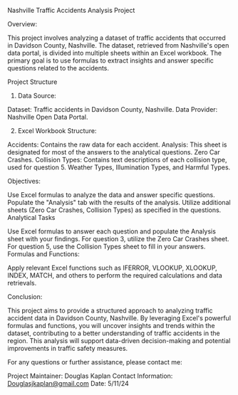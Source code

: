 Nashville Traffic Accidents Analysis Project

Overview:

This project involves analyzing a dataset of traffic accidents that occurred in Davidson County, Nashville. The dataset, retrieved from Nashville's open data portal, is divided into multiple sheets within an Excel workbook. The primary goal is to use formulas to extract insights and answer specific questions related to the accidents.

Project Structure

1. Data Source:

Dataset: Traffic accidents in Davidson County, Nashville.
Data Provider: Nashville Open Data Portal.

2. Excel Workbook Structure:

Accidents: Contains the raw data for each accident.
Analysis: This sheet is designated for most of the answers to the analytical questions.
Zero Car Crashes.
Collision Types: Contains text descriptions of each collision type, used for question 5.
Weather Types, Illumination Types, and Harmful Types.

Objectives:

Use Excel formulas to analyze the data and answer specific questions.
Populate the "Analysis" tab with the results of the analysis.
Utilize additional sheets (Zero Car Crashes, Collision Types) as specified in the questions.
Analytical Tasks

Use Excel formulas to answer each question and populate the Analysis sheet with your findings.
For question 3, utilize the Zero Car Crashes sheet.
For question 5, use the Collision Types sheet to fill in your answers.
Formulas and Functions:

Apply relevant Excel functions such as IFERROR, VLOOKUP, XLOOKUP, INDEX, MATCH, and others to perform the required calculations and data retrievals.

Conclusion:

This project aims to provide a structured approach to analyzing traffic accident data in Davidson County, Nashville. By leveraging Excel's powerful formulas and functions, you will uncover insights and trends within the dataset, contributing to a better understanding of traffic accidents in the region. This analysis will support data-driven decision-making and potential improvements in traffic safety measures.

For any questions or further assistance, please contact me:

Project Maintainer: Douglas Kaplan
Contact Information: Douglasjkaplan@gmail.com
Date: 5/11/24
